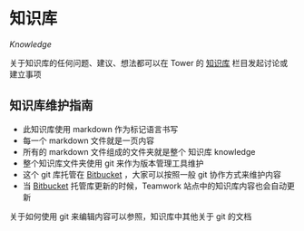 # 知识库

*Knowledge*

关于知识库的任何问题、建议、想法都可以在 Tower 的 [知识库](https://tower.im/projects/ec84f68bb6a04f7b8ace8881fafa9949/) 栏目发起讨论或建立事项


## 知识库维护指南

- 此知识库使用 markdown 作为标记语言书写
- 每一个 markdown 文件就是一页内容
- 所有的 markdown 文件组成的文件夹就是整个 知识库 knowledge
- 整个知识库文件夹使用 git 来作为版本管理工具维护
- 这个 git 库托管在 [Bitbucket](https://bitbucket.org/Glosure/knowledge) ，大家可以按照一般 git 协作方式来维护内容
- 当 [Bitbucket](https://bitbucket.org/Glosure/knowledge) 托管库更新的时候，Teamwork 站点中的知识库内容也会自动更新

关于如何使用 git 来编辑内容可以参照，知识库中其他关于 git 的文档

